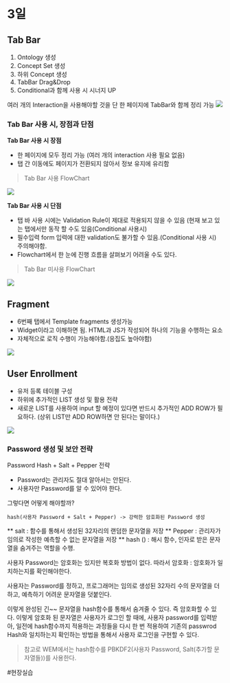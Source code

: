 # 3일

## Tab Bar
1. Ontology 생성
2. Concept Set 생성
3. 하위 Concept 생성
4. TabBar Drag&Drop
5. Conditional과 함께 사용 시 시너지 UP

여러 개의 Interaction을 사용해야할 것을 단 한 페이지에 TabBar와 함께 정리 가능
![](Day3/%E1%84%89%E1%85%B3%E1%84%8F%E1%85%B3%E1%84%85%E1%85%B5%E1%86%AB%E1%84%89%E1%85%A3%E1%86%BA%202021-08-10%20%E1%84%8B%E1%85%A9%E1%84%8C%E1%85%A5%E1%86%AB%2012.57.53.png)

### Tab Bar 사용 시, 장점과 단점

**Tab Bar 사용 시 장점**
- 한 페이지에 모두 정리 가능 (여러 개의 interaction 사용 필요 없음)
- 탭 간 이동에도 페이지가 전환되지 않아서 정보 유지에 유리함
  
> Tab Bar 사용 FlowChart  

![](Day3/%E1%84%89%E1%85%B3%E1%84%8F%E1%85%B3%E1%84%85%E1%85%B5%E1%86%AB%E1%84%89%E1%85%A3%E1%86%BA%202021-08-10%20%E1%84%8B%E1%85%A9%E1%84%8C%E1%85%A5%E1%86%AB%201.03.27.png)

**Tab Bar 사용 시 단점**
* 탭 바 사용 시에는 Validation Rule이 제대로 적용되지 않을 수 있음 (현재 보고 있는 탭에서만 동작 할 수도 있음(Conditional 사용시)
* 필수입력 form 입력에 대한 validation도 불가할 수 있음.(Conditional 사용 시) 주의해야함.
* Flowchart에서 한 눈에 진행 흐름을 살펴보기 어려울 수도 있다.
   
> Tab Bar 미사용 FlowChart  

![](Day3/%E1%84%89%E1%85%B3%E1%84%8F%E1%85%B3%E1%84%85%E1%85%B5%E1%86%AB%E1%84%89%E1%85%A3%E1%86%BA%202021-08-10%20%E1%84%8B%E1%85%A9%E1%84%8C%E1%85%A5%E1%86%AB%201.04.50.png)


## Fragment
* 6번째 탭에서 Template fragments 생성가능
* Widget이라고 이해하면 됨. HTML과 JS가 작성되어 하나의 기능을 수행하는 요소
* 자체적으로 로직 수행이 가능해야함.(응집도 높아야함)

![](Day3/%E1%84%89%E1%85%B3%E1%84%8F%E1%85%B3%E1%84%85%E1%85%B5%E1%86%AB%E1%84%89%E1%85%A3%E1%86%BA%202021-08-10%20%E1%84%8B%E1%85%A9%E1%84%8C%E1%85%A5%E1%86%AB%201.06.39.png)


## User Enrollment
* 유저 등록 테이블 구성
* 하위에 추가적인 LIST 생성 및 활용 전략
* 새로운 LIST를 사용하여 input 할 예정이 있다면 반드시 추가적인 ADD ROW가 필요하다. (상위 LIST만 ADD ROW하면 안 된다는 말이다.)

![](Day3/%E1%84%89%E1%85%B3%E1%84%8F%E1%85%B3%E1%84%85%E1%85%B5%E1%86%AB%E1%84%89%E1%85%A3%E1%86%BA%202021-08-10%20%E1%84%8B%E1%85%A9%E1%84%8C%E1%85%A5%E1%86%AB%201.08.54.png)

### Password 생성 및 보안 전략
Password Hash + Salt + Pepper 전략

* Password는 관리자도 절대 알아서는 안된다.
* 사용자만 Password를 알 수 있어야 한다.

그렇다면 어떻게 해야할까?

`hash(사용자 Password + Salt + Pepper) -> 강력한 암호화된 Password 생성`

** salt : 함수를 통해서 생성된 32자리의 랜덤한 문자열을 저장
** Pepper : 관리자가 임의로 작성한 예측할 수 없는 문자열을 저장
** hash () : 해시 함수, 인자로 받은 문자열을 숨겨주는 역할을 수행.

사용자 Password는 암호화는 있지만 복호화 방법이 없다.
따라서 암호화 : 암호화가 일치하는지를 확인해야한다.

사용자는 Password를 정하고, 프로그래머는 임의로 생성된 32자리 수의 문자열을 더하고, 예측하기 어려운 문자열을 덧붙인다. 

이렇게 완성된 긴~~ 문자열을 hash함수를 통해서 숨겨줄 수 있다. 즉 암호화할 수 있다.
이렇게 암호화 된 문자열은 사용자가 로그인 할 때에, 사용자 password를 입력받아, 일전에 hash함수까지 적용하는 과정들을 다시 한 번 적용하여 기존의 passwrod Hash와 일치하는지 확인하는 방법을 통해서 사용자 로그인을 구현할 수 있다.

> 참고로 WEM에서는 hash함수를 PBKDF2(사용자 Password, Salt(추가할 문자열들))를 사용한다.  




#현장실습